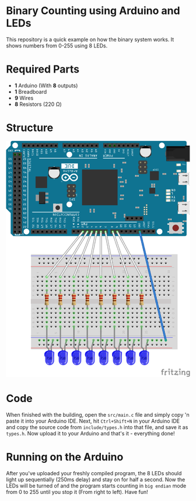 Binary Counting using Arduino and LEDs
=====

This repository is a quick example on how the binary system works. It shows numbers from 0-255 using 8 LEDs.

Required Parts
=====
* **1** Arduino (With **8** outputs)
* **1** Breadboard
* **9** Wires
* **8** Resistors (220 Ω)

Structure
=====
![Oops, a picture should be here.](./Layout.png)

Code
=====
When finished with the building, open the `src/main.c` file and simply copy 'n paste it into your Arduino IDE. Next, hit `Ctrl+Shift+N` in your Arduino IDE and copy the source code from `include/types.h` into that file, and save it as `types.h`. Now upload it to your Arduino and that's it - everything done!

Running on the Arduino
=====
After you've uploaded your freshly compiled program, the 8 LEDs should light up sequentially (250ms delay) and stay on for half a second. Now the LEDs will be turned of and the program starts counting in `big endian` mode from 0 to 255 until you stop it (From right to left). Have fun!